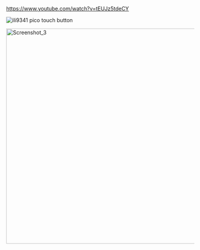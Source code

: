 
https://www.youtube.com/watch?v=tEUJz5tdeCY

![ili9341 pico touch button](https://github.com/offpic/ILI9341-RASPBERRY-PI-PICO-TOUCH-BUTTON-LED/assets/31142397/611ac668-c07c-45d4-a281-cbc3593af227)

<img width="577" alt="Screenshot_3" src="https://github.com/offpic/2.4-ILI9341-SPI-RASPBERRY-PI-PICO-TOUCH-BUTTON-LED/assets/31142397/80df3636-2f19-4595-94cc-4875ef0f48ad">
